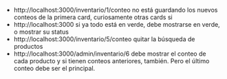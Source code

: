 - http://localhost:3000/inventario/1/conteo no está guardando los nuevos conteos de la primera card, curiosamente otras cards si
- http://localhost:3000 si ya todo está en verde, debe mostrarse en verde, o mostrar su status
- http://localhost:3000/inventario/5/conteo quitar la búsqueda de productos
- http://localhost:3000/admin/inventario/6 debe mostrar el conteo de cada producto y si tienen conteos anteriores, también. Pero el último conteo debe ser el principal.